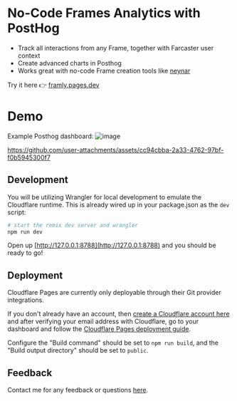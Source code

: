 # No-Code Frames Analytics with PostHog

- Track all interactions from any Frame, together with Farcaster user context
- Create advanced charts in Posthog
- Works great with no-code Frame creation tools like [neynar](https://neynar.com/)

Try it here 👉 [framly.pages.dev](https://framly.pages.dev/)

# Demo

Example Posthog dashboard: 
![image](https://github.com/user-attachments/assets/9f701687-4877-4d0e-87f5-c2f68b0998fd)


https://github.com/user-attachments/assets/cc94cbba-2a33-4762-97bf-f0b5945300f7




## Development

You will be utilizing Wrangler for local development to emulate the Cloudflare runtime. This is already wired up in your package.json as the `dev` script:

```sh
# start the remix dev server and wrangler
npm run dev
```

Open up [http://127.0.0.1:8788](http://127.0.0.1:8788) and you should be ready to go!

## Deployment

Cloudflare Pages are currently only deployable through their Git provider integrations.

If you don't already have an account, then [create a Cloudflare account here](https://dash.cloudflare.com/sign-up/pages) and after verifying your email address with Cloudflare, go to your dashboard and follow the [Cloudflare Pages deployment guide](https://developers.cloudflare.com/pages/framework-guides/deploy-anything).

Configure the "Build command" should be set to `npm run build`, and the "Build output directory" should be set to `public`.

## Feedback

Contact me for any feedback or questions [here](https://warpcast.com/nastya).
